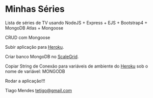 # Minhas Séries


Lista de séries de TV usando NodeJS + Express + EJS + Bootstrap4 + MongoDB Atlas + Mongoose

CRUD com Mongoose


Subir aplicação para [Heroku](https://heroku.com/).


Criar banco MongoDB no [ScaleGrid](https://scalegrid.io/).


Copiar String de Conexão para variáveis de ambiente do [Heroku](https://heroku.com/) sob o nome de variável: MONGODB


Rodar a aplicação!!!


Tiago Mendes
tetigo@gmail.com




